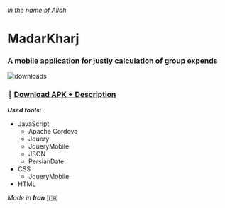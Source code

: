 *In the name of Allah*

# MadarKharj

### A mobile application for justly calculation of group expends

![downloads](https://img.shields.io/github/downloads/mwxgaf/madarkharj/total?color=blue&label=Downloads&logo=android)

### 📲 [Download APK + Description](https://mwxgaf.github.io/madarkharj)

***Used tools:***

* JavaScript
	* Apache Cordova
	* Jquery
	* JqueryMobile
	* JSON
	* PersianDate
* CSS
	* JqueryMobile
* HTML

_Made in ***Iran***_ :iran: